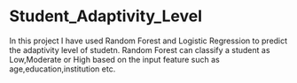 # Student_Adaptivity_Level
 In this project I have used Random Forest and Logistic Regression to predict the adaptivity level of studetn. Random Forest can classify a student as Low,Moderate or High based on the input feature such as age,education,institution etc.
